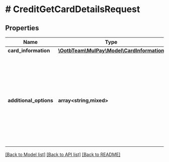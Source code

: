 # # CreditGetCardDetailsRequest

## Properties

Name | Type | Description | Notes
------------ | ------------- | ------------- | -------------
**card_information** | [**\OotbTeam\MulPay\Model\CardInformation**](CardInformation.md) |  |
**additional_options** | **array<string,mixed>** | 追加情報   予備項目であり、通常は使用しないでください。   任意のMap(Key:Value)形式で、KeyとValueはともにString型のみ設定可能です。   20個までの要素を設定可能です。 | [optional]

[[Back to Model list]](../../README.md#models) [[Back to API list]](../../README.md#endpoints) [[Back to README]](../../README.md)
